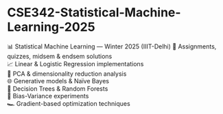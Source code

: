 # CSE342-Statistical-Machine-Learning-2025
📊 Statistical Machine Learning — Winter 2025 (IIIT-Delhi) 
📝 Assignments, quizzes, midsem &amp; endsem solutions  
📈 Linear &amp; Logistic Regression implementations  
🧩 PCA &amp; dimensionality reduction analysis  
🌐 Generative models &amp; Naïve Bayes  
🌳 Decision Trees &amp; Random Forests  
🎯 Bias-Variance experiments  
🏎 Gradient-based optimization techniques
